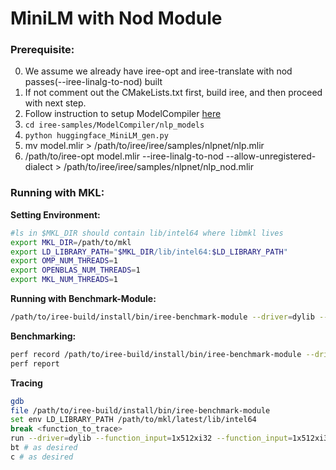 # MiniLM with Nod Module

### Prerequisite:
0. We assume we already have iree-opt and iree-translate with nod passes(--iree-linalg-to-nod) built
1. If not comment out the CMakeLists.txt first, build iree, and then proceed with next step.
2. Follow instruction to setup ModelCompiler [here](https://github.com/google/iree-samples/tree/main/ModelCompiler)
3. `cd iree-samples/ModelCompiler/nlp_models` 
4. `python huggingface_MiniLM_gen.py`
5. mv model.mlir > /path/to/iree/iree/samples/nlpnet/nlp.mlir
6. /path/to/iree-opt model.mlir --iree-linalg-to-nod --allow-unregistered-dialect > /path/to/iree/iree/samples/nlpnet/nlp\_nod.mlir

### Running with MKL:
**Setting Environment:**
```bash
#ls in $MKL_DIR should contain lib/intel64 where libmkl lives 
export MKL_DIR=/path/to/mkl
export LD_LIBRARY_PATH="$MKL_DIR/lib/intel64:$LD_LIBRARY_PATH"
export OMP_NUM_THREADS=1
export OPENBLAS_NUM_THREADS=1
export MKL_NUM_THREADS=1
```
**Running with Benchmark-Module:**
```bash
/path/to/iree-build/install/bin/iree-benchmark-module --driver=dylib --function_input=1x512xi32 --function_input=1x512xi32 --function_input=1x512xi32 --entry_function=predict --module_file=/path/to/iree-build/iree/samples/nlpnet/nlpnet_nod_bytecode_module.vmfb
```

**Benchmarking:**
```bash
perf record /path/to/iree-build/install/bin/iree-benchmark-module --driver=dylib --function_input=1x512xi32 --function_input=1x512xi32 --function_input=1x512xi32 --entry_function=predict --module_file=/path/to/iree-build/iree/samples/nlpnet/nlpnet_nod_bytecode_module.vmfb
perf report
```

**Tracing**
```bash
gdb
file /path/to/iree-build/install/bin/iree-benchmark-module
set env LD_LIBRARY_PATH /path/to/mkl/latest/lib/intel64
break <function_to_trace>
run --driver=dylib --function_input=1x512xi32 --function_input=1x512xi32 --function_input=1x512xi32 --entry_function=predict --module_file=/path/to/iree-build/iree/samples/nlpnet/nlpnet_nod_bytecode_module.vmfb
bt # as desired
c # as desired
```
